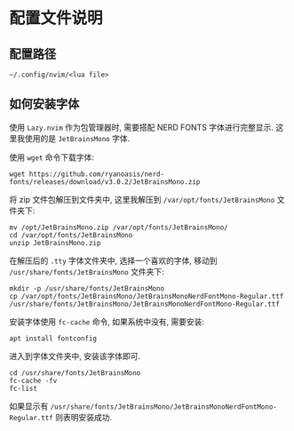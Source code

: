 # 配置文件说明
## 配置路径
```shell
~/.config/nvim/<lua file>
```

## 如何安装字体
使用 `Lazy.nvim` 作为包管理器时, 需要搭配 NERD FONTS 字体进行完整显示.
这里我使用的是 `JetBrainsMono` 字体.

使用 `wget` 命令下载字体:
```shell
wget https://github.com/ryanoasis/nerd-fonts/releases/download/v3.0.2/JetBrainsMono.zip
```

将 zip 文件包解压到文件夹中, 这里我解压到 `/var/opt/fonts/JetBrainsMono` 文件夹下:
```shell
mv /opt/JetBrainsMono.zip /var/opt/fonts/JetBrainsMono/
cd /var/opt/fonts/JetBrainsMono
unzip JetBrainsMono.zip
```

在解压后的 `.tty` 字体文件夹中, 选择一个喜欢的字体, 移动到 `/usr/share/fonts/JetBrainsMono` 文件夹下:
```shell
mkdir -p /usr/share/fonts/JetBrainsMono
cp /var/opt/fonts/JetBrainsMono/JetBrainsMonoNerdFontMono-Regular.ttf  /usr/share/fonts/JetBrainsMono/JetBrainsMonoNerdFontMono-Regular.ttf
```

安装字体使用 `fc-cache` 命令, 如果系统中没有, 需要安装:
```shell
apt install fontconfig
```

进入到字体文件夹中, 安装该字体即可.
```shell
cd /usr/share/fonts/JetBrainsMono
fc-cache -fv
fc-list
```
如果显示有 `/usr/share/fonts/JetBrainsMono/JetBrainsMonoNerdFontMono-Regular.ttf` 则表明安装成功.
